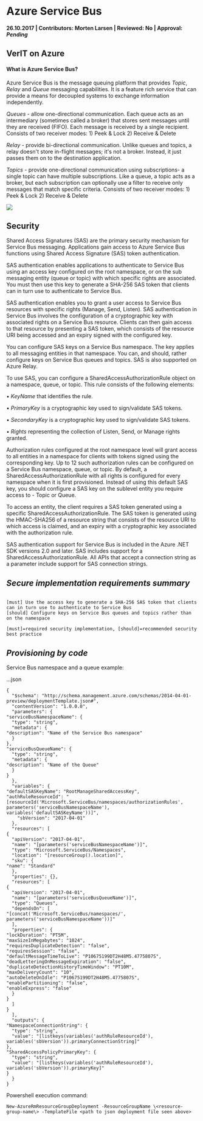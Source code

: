 # Azure Service Bus

**26.10.2017 | Contributors: Morten Larsen | Reviewed: No | Approval: *Pending***

## VerIT on Azure

#### What is Azure Service Bus?

Azure Service Bus is the message queuing platform that provides *Topic*, *Relay* and *Queue* messaging capabilities.  It is a feature rich service that can provide a means for decoupled systems to exchange information independently.

*Queues* - allow one-directional communication. Each queue acts as an intermediary (sometimes called a broker) that stores sent messages until they are received (FIFO). Each message is received by a single recipient. Consists of two receiver modes: 1) Peek & Lock 2) Receive & Delete

*Relay* - provide bi-directional communication. Unlike queues and topics, a relay doesn't store in-flight messages; it's not a broker. Instead, it just passes them on to the destination application.

*Topics* - provide one-directional communication using subscriptions- a single topic can have multiple subscriptions. Like a queue, a topic acts as a broker, but each subscription can optionally use a filter to receive only messages that match specific criteria. Consists of two receiver modes: 1) Peek & Lock 2) Receive & Delete

![](https://i.imgur.com/PwdHzc6.png)

## Security

Shared Access Signatures (SAS) are the primary security mechanism for Service Bus messaging. Applications gain access to Azure Service Bus functions using Shared Access Signature (SAS) token authentication.  

SAS authentication enables applications to authenticate to Service Bus using an access key configured on the root namespace, or on the sub messaging entity (queue or topic) with which specific rights are associated. You must then use this key to generate a SHA-256 SAS token that clients can in turn use to authenticate to Service Bus.

SAS authentication enables you to grant a user access to Service Bus resources with specific rights (Manage, Send, Listen). SAS authentication in Service Bus involves the configuration of a cryptographic key with associated rights on a Service Bus resource. Clients can then gain access to that resource by presenting a SAS token, which consists of the resource URI being accessed and an expiry signed with the configured key. 

You can configure SAS keys on a Service Bus namespace. The key applies to all messaging entities in that namespace. You can, and should, rather configure keys on Service Bus queues and topics. SAS is also supported on Azure Relay. 

To use SAS, you can configure a SharedAccessAuthorizationRule object on a namespace, queue, or topic. This rule consists of the following elements: 

• *KeyName* that identifies the rule.

• *PrimaryKey* is a cryptographic key used to sign/validate SAS tokens.

• *SecondaryKey* is a cryptographic key used to sign/validate SAS tokens.

• *Rights* representing the collection of Listen, Send, or Manage rights granted.
 
Authorization rules configured at the root namespace level will grant access to all entities in a namespace for clients with tokens signed using the corresponding key. Up to 12 such authorization rules can be configured on a Service Bus namespace, queue, or topic. By default, a SharedAccessAuthorizationRule with all rights is configured for every namespace when it is first provisioned. Instead of using this default SAS key,  you should configure a SAS key on the sublevel entity you require access to - Topic or Queue.

To access an entity, the client requires a SAS token generated using a specific SharedAccessAuthorizationRule. The SAS token is generated using the HMAC-SHA256 of a resource string that consists of the resource URI to which access is claimed, and an expiry with a cryptographic key associated with the authorization rule. 

SAS authentication support for Service Bus is included in the Azure .NET SDK versions 2.0 and later. SAS includes support for a SharedAccessAuthorizationRule. All APIs that accept a connection string as a parameter include support for SAS connection strings.

## *Secure implementation requirements summary*
```
 
[must] Use the access key to generate a SHA-256 SAS token that clients can in turn use to authenticate to Service Bus
[should] Configure keys on Service Bus queues and topics rather than on the namespace 

[must]=required security implementation, [should]=recommended security best practice
```

## *Provisioning by code*

Service Bus namespace and a queue example:


...json

    {
      "$schema": "http://schema.management.azure.com/schemas/2014-04-01-preview/deploymentTemplate.json#",
      "contentVersion": "1.0.0.0",
      "parameters": {
    "serviceBusNamespaceName": {
      "type": "string",
      "metadata": {
    "description": "Name of the Service Bus namespace"
      }
    },
    "serviceBusQueueName": {
      "type": "string",
      "metadata": {
    "description": "Name of the Queue"
      }
    }
      },
      "variables": {
    "defaultSASKeyName": "RootManageSharedAccessKey",
    "authRuleResourceId": "[resourceId('Microsoft.ServiceBus/namespaces/authorizationRules', parameters('serviceBusNamespaceName'), variables('defaultSASKeyName'))]",
    	"sbVersion": "2017-04-01"
      },
      "resources": [
    {
      "apiVersion": "2017-04-01",
      "name": "[parameters('serviceBusNamespaceName')]",
      "type": "Microsoft.ServiceBus/Namespaces",
      "location": "[resourceGroup().location]",
      "sku": {
    "name": "Standard"
      },
      "properties": {},
      "resources": [
    {
      "apiVersion": "2017-04-01",
      "name": "[parameters('serviceBusQueueName')]",
      "type": "Queues",
      "dependsOn": [
    "[concat('Microsoft.ServiceBus/namespaces/', parameters('serviceBusNamespaceName'))]"
      ],
      "properties": {
    "lockDuration": "PT5M",
    "maxSizeInMegabytes": "1024",
    "requiresDuplicateDetection": "false",
    "requiresSession": "false",
    "defaultMessageTimeToLive": "P10675199DT2H48M5.4775807S",
    "deadLetteringOnMessageExpiration": "false",
    "duplicateDetectionHistoryTimeWindow": "PT10M",
    "maxDeliveryCount": "10",
    "autoDeleteOnIdle": "P10675199DT2H48M5.4775807S",
    "enablePartitioning": "false",
    "enableExpress": "false"
      }
    }
      ]
    }
      ],
      "outputs": {
    "NamespaceConnectionString": {
      "type": "string",
      "value": "[listkeys(variables('authRuleResourceId'), variables('sbVersion')).primaryConnectionString]"
    },
    "SharedAccessPolicyPrimaryKey": {
      "type": "string",
      "value": "[listkeys(variables('authRuleResourceId'), variables('sbVersion')).primaryKey]"
    }
      }
    }
    

Powershell execution command:

    New-AzureRmResourceGroupDeployment -ResourceGroupName \<resource-group-name\> -TemplateFile <path to json deployment file seen above>